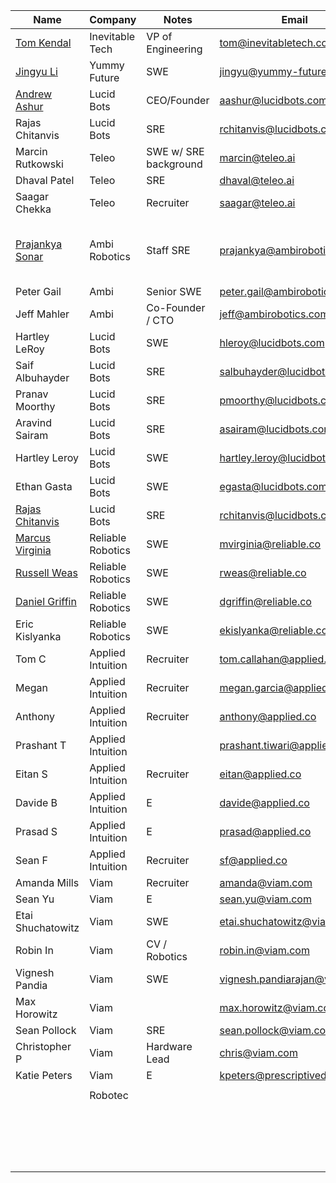 | Name                                                                                                      | Company           | Notes                 | Email                        | Sent?                      |
| --------------------------------------------------------------------------------------------------------- | ----------------- | --------------------- | ---------------------------- | -------------------------- |
| [Tom Kendal](https://www.linkedin.com/in/tom-kendall-1a732b61/overlay/about-this-profile/)                | Inevitable Tech   | VP of Engineering     | tom@inevitabletech.com       |                            |
| [Jingyu Li](https://www.linkedin.com/in/jingyu-li-78231124a/overlay/about-this-profile/)                  | Yummy Future      | SWE                   | jingyu@yummy-future.com      |                            |
| [Andrew Ashur](https://app.getprospect.com/659000/contacts/filter/all?insightId=5f76c57294f9591e53c15f11) | Lucid Bots        | CEO/Founder           | aashur@lucidbots.com         | N                          |
| Rajas Chitanvis                                                                                           | Lucid Bots        | SRE                   | rchitanvis@lucidbots.com     | Y                          |
| Marcin Rutkowski                                                                                          | Teleo             | SWE w/ SRE background | marcin@teleo.ai              | Y                          |
| Dhaval Patel                                                                                              | Teleo             | SRE                   | dhaval@teleo.ai              | Y                          |
| Saagar Chekka                                                                                             | Teleo             | Recruiter             | saagar@teleo.ai              | Y                          |
| [Prajankya Sonar](https://www.linkedin.com/in/prajankya/overlay/about-this-profile/)<br>                  | Ambi Robotics     | Staff SRE             | prajankya@ambirobotics.com   | Y, maybe ask for a meeting |
| Peter Gail                                                                                                | Ambi              | Senior SWE            | peter.gail@ambirobotics.com  | Y                          |
| Jeff Mahler                                                                                               | Ambi              | Co-Founder / CTO      | jeff@ambirobotics.com        | Y                          |
| Hartley LeRoy                                                                                             | Lucid Bots        | SWE                   | hleroy@lucidbots.com         | Y                          |
| Saif Albuhayder                                                                                           | Lucid Bots        | SRE                   | salbuhayder@lucidbots.com    | Y                          |
| Pranav Moorthy                                                                                            | Lucid Bots        | SRE                   | pmoorthy@lucidbots.com       | Y                          |
| Aravind Sairam                                                                                            | Lucid Bots        | SRE                   | asairam@lucidbots.com        | Y                          |
| Hartley Leroy                                                                                             | Lucid Bots        | SWE                   | hartley.leroy@lucidbots.com  | Y                          |
| Ethan Gasta                                                                                               | Lucid Bots        | SWE                   | egasta@lucidbots.com         | Y                          |
| [Rajas Chitanvis](https://app.apollo.io/#/contacts/67ce38d82541000011d3eba8?)                             | Lucid Bots        | SRE                   | rchitanvis@lucidbots.com     | Y                          |
| [Marcus Virginia<br>](https://www.linkedin.com/in/marcusvirginia/overlay/about-this-profile/)             | Reliable Robotics | SWE                   | mvirginia@reliable.co        | Y                          |
| [Russell Weas<br>](https://www.linkedin.com/in/russweas/overlay/about-this-profile/)                      | Reliable Robotics | SWE                   | rweas@reliable.co            | Y                          |
| [Daniel Griffin](https://www.linkedin.com/in/daniel-griffin-0b330844/overlay/about-this-profile/)         | Reliable Robotics | SWE                   | dgriffin@reliable.co         | Y                          |
| Eric Kislyanka                                                                                            | Reliable Robotics | SWE                   | ekislyanka@reliable.co       | Y                          |
| Tom C                                                                                                     | Applied Intuition | Recruiter             | tom.callahan@applied.co      | Y                          |
| Megan                                                                                                     | Applied Intuition | Recruiter             | megan.garcia@applied.co      | y                          |
| Anthony                                                                                                   | Applied Intuition | Recruiter             | anthony@applied.co           | y                          |
| Prashant T                                                                                                | Applied Intuition |                       | prashant.tiwari@applied.co   | Y                          |
| Eitan S                                                                                                   | Applied Intuition | Recruiter             | eitan@applied.co             | Y                          |
| Davide B                                                                                                  | Applied Intuition | E                     | davide@applied.co            | Y                          |
| Prasad S                                                                                                  | Applied Intuition | E                     | prasad@applied.co            | Y                          |
| Sean F                                                                                                    | Applied Intuition | Recruiter             | sf@applied.co                | Y                          |
| Amanda Mills                                                                                              | Viam              | Recruiter             | amanda@viam.com              | Y                          |
| Sean Yu                                                                                                   | Viam              | E                     | sean.yu@viam.com             | Y                          |
| Etai Shuchatowitz                                                                                         | Viam              | SWE                   | etai.shuchatowitz@viam.com   | Y                          |
| Robin In<br>                                                                                              | Viam              | CV / Robotics         | robin.in@viam.com            | Y                          |
| Vignesh Pandia                                                                                            | Viam              | SWE                   | vignesh.pandiarajan@viam.com | Y                          |
| Max Horowitz<br>                                                                                          | Viam              |                       | max.horowitz@viam.com        | Y                          |
| Sean Pollock<br>                                                                                          | Viam              | SRE                   | sean.pollock@viam.com        | Y                          |
| Christopher P                                                                                             | Viam              | Hardware Lead         | chris@viam.com               | Y                          |
| Katie Peters<br>                                                                                          | Viam              | E                     | kpeters@prescriptivedata.io  | Y                          |
|                                                                                                           |                   |                       |                              |                            |
|                                                                                                           | Robotec           |                       |                              |                            |
|                                                                                                           |                   |                       |                              |                            |
|                                                                                                           |                   |                       |                              |                            |
|                                                                                                           |                   |                       |                              |                            |
|                                                                                                           |                   |                       |                              |                            |
|                                                                                                           |                   |                       |                              |                            |
|                                                                                                           |                   |                       |                              |                            |
|                                                                                                           |                   |                       |                              |                            |
|                                                                                                           |                   |                       |                              |                            |
|                                                                                                           |                   |                       |                              |                            |
|                                                                                                           |                   |                       |                              |                            |
|                                                                                                           |                   |                       |                              |                            |
|                                                                                                           |                   |                       |                              |                            |
|                                                                                                           |                   |                       |                              |                            |
|                                                                                                           |                   |                       |                              |                            |
|                                                                                                           |                   |                       |                              |                            |
|                                                                                                           |                   |                       |                              |                            |
|                                                                                                           |                   |                       |                              |                            |
|                                                                                                           |                   |                       |                              |                            |
